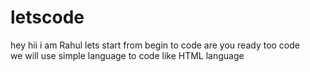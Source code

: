 # letscode
hey hii i am Rahul lets start from begin to code are you ready too code
<br>
we will use simple language to code like HTML language 
